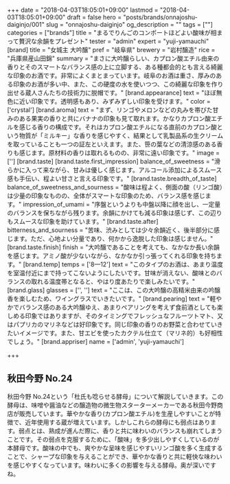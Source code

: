 +++
date = "2018-04-03T18:05:01+09:00"
lastmod = "2018-04-03T18:05:01+09:00"
draft = false
hero = "posts/brands/onnajoshu-daiginjo/001"
slug = "onnajoshu-daiginjo"
og_description = ""
tags = [""]
categories = ["brands"]
title = "まるでりんごのコンポートほどよい酸味が相まって贅沢な余韻をプレゼント"
tester = "admin"
expert = "yuji-yamauchi"
[brand]
  title = "女城主 大吟醸"
  pref = "岐阜県"
  brewery = "岩村醸造"
  rice = "兵庫県産山田錦"
  summary = "まさに大吟醸らしい、カプロン酸エチル由来の香りとそのスマートなバランス感の上に立脚する、ある種都会的とも言える綺麗な印象のお酒です。非常によくまとまっています。岐阜のお酒は重さ、厚みのある印象のお酒が多い中、また、この硬度の水を使いつつ、この綺麗な印象を作り出せる蔵人さんたちの技術力に脱帽です。"
  [brand.appearance]
    text = "ほぼ無色に近い印象です。透明感もあり、みずみずしい印象を受けます。"
    color = ['crystal']
  [brand.aroma]
    text = "まず、リンゴやメロンなどの丸みを帯びた甘みのある果実の香りと共にバナナの印象も見て取れます。かなりカプロン酸エチルを感じる香りの構成です。それはカプロン酸エチルになる直前のカプロン酸という物質が「ミルキー」な香りを感じやすく、結果として乳製品系の生クリームを取っていることも一つの証左といえます。また、笹の葉などの清涼感のある香りも感じます。原材料の香りは取れるものの、非常に遠い印象です。"
    image = ['']
  [brand.taste]
    [brand.taste.first_impression]
      balance_of_sweetness = "滑らかに入って来ながら、甘みは優しく感じます。アルコール添加によるスムース感も手伝い、程よい甘さと言える印象です。"
    [brand.taste.breadth_of_taste]
      balance_of_sweetness_and_sourness = "酸味は程よく、側面の酸（リンゴ酸）は少量の印象なものの、全体がスマートな印象のため、バランス感を感じます。"
      impression_of_umami = "序盤というよりも中盤以降に顔を出し、一定量のバランスを保ちながら残ります。余韻にかけても減る印象は感じず、この辺りもスムースな印象を助けています。"
    [brand.taste.after]
      bitterness_and_sourness = "苦味、渋みとしては少々余韻近く、後半部分に感じます。ただ、心地よい分量であり、何かから逸脱した印象は感じません。"
    [brand.taste.finish]
      finish = "大吟醸であることを考えても、なかなか長い余韻を感じます。アミノ酸が少ないながら、なかなか引っ張ってくれる印象を持ちます。"
  [brand.temp]
    temps = ['8—12']
    text = "このタイプのお酒は、あまり温度を室温付近にまで持ってこないようにしたいです。甘味が消えない、酸味とのバランスの取れる温度帯となると、やはり度あたりで楽しみたいです。"
  [brand.glass]
    glasses = ['', '']
    text = "ここは、この大吟醸の高精米由来の吟醸香を楽しむため、ワイングラスでいきたいです。"
  [brand.pearing]
    text = "軽やかでバランス感のある大吟醸ゆえ、あまりペアリングを考えず食前酒としても楽しめる印象ではありますが、そのタイミングでフレッシュなフルーツトマト、又はパプリカのマリネなどは好印象です。同じ印象の香りのお野菜と合わせていきたいイメージです。また、甘エビを使ったカクテル仕立て（マリネ的）も好相性でしょう。"
  [brand.appriser]
    name = ['admin', 'yuji-yamauchi']

+++

## 秋田今野 No.24

秋田今野 No.24という「杜氏も唸らせる酵母」について解説していきます。この酵母は、味噌や醤油などの醸造物の微生物スターターメーカーである秋田今野商店が販売しています。華やかな香り(カプロン酸エチル)を生産しやすいことが特徴で、近年使用する蔵が増えています。しかしこれらの酵母にも弱点はあります。弱点とは、熟成が進んだ際に、香りと共に味わいのバランスも崩れてしまうことです。その弱点を克服するために、「酸味」を多少出しやすくしているのが本酵母です。酸味の中でも、爽やかな呈味を感じやすいリンゴ酸を多く生成することで、シャープな印象を与えることができ、華やかな香りと共に軽快な味わいを感じやすくなっています。味わいに多くの影響を与える酵母。奥が深いですね。